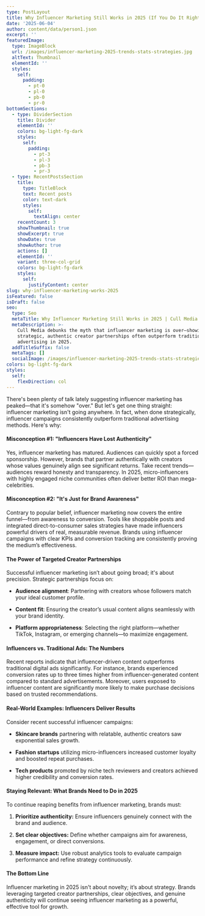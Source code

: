 ```yaml
---
type: PostLayout
title: Why Influencer Marketing Still Works in 2025 (If You Do It Right)
date: '2025-06-04'
author: content/data/person1.json
excerpt: ''
featuredImage:
  type: ImageBlock
  url: /images/influencer-marketing-2025-trends-stats-strategies.jpg
  altText: Thumbnail
  elementId: ''
  styles:
    self:
      padding:
        - pt-0
        - pl-0
        - pb-0
        - pr-0
bottomSections:
  - type: DividerSection
    title: Divider
    elementId: ''
    colors: bg-light-fg-dark
    styles:
      self:
        padding:
          - pt-3
          - pl-3
          - pb-3
          - pr-3
  - type: RecentPostsSection
    title:
      type: TitleBlock
      text: Recent posts
      color: text-dark
      styles:
        self:
          textAlign: center
    recentCount: 3
    showThumbnail: true
    showExcerpt: true
    showDate: true
    showAuthor: true
    actions: []
    elementId: ''
    variant: three-col-grid
    colors: bg-light-fg-dark
    styles:
      self:
        justifyContent: center
slug: why-influencer-marketing-works-2025
isFeatured: false
isDraft: false
seo:
  type: Seo
  metaTitle: Why Influencer Marketing Still Works in 2025 | Cull Media
  metaDescription: >-
    Cull Media debunks the myth that influencer marketing is over—showing how
    strategic, authentic creator partnerships often outperform traditional
    advertising in 2025.
  addTitleSuffix: false
  metaTags: []
  socialImage: /images/influencer-marketing-2025-trends-stats-strategies.jpg
colors: bg-light-fg-dark
styles:
  self:
    flexDirection: col
---
```

There's been plenty of talk lately suggesting influencer marketing has peaked—that it's somehow "over." But let's get one thing straight: influencer marketing isn't going anywhere. In fact, when done strategically, influencer campaigns consistently outperform traditional advertising methods. Here's why:

#### Misconception #1: "Influencers Have Lost Authenticity"

Yes, influencer marketing has matured. Audiences can quickly spot a forced sponsorship. However, brands that partner authentically with creators whose values genuinely align see significant returns. Take recent trends—audiences reward honesty and transparency. In 2025, micro-influencers with highly engaged niche communities often deliver better ROI than mega-celebrities.

#### Misconception #2: "It's Just for Brand Awareness"

Contrary to popular belief, influencer marketing now covers the entire funnel—from awareness to conversion. Tools like shoppable posts and integrated direct-to-consumer sales strategies have made influencers powerful drivers of real, measurable revenue. Brands using influencer campaigns with clear KPIs and conversion tracking are consistently proving the medium’s effectiveness.

#### The Power of Targeted Creator Partnerships

Successful influencer marketing isn’t about going broad; it's about precision. Strategic partnerships focus on:

*   **Audience alignment**: Partnering with creators whose followers match your ideal customer profile.

*   **Content fit**: Ensuring the creator’s usual content aligns seamlessly with your brand identity.

*   **Platform appropriateness**: Selecting the right platform—whether TikTok, Instagram, or emerging channels—to maximize engagement.

#### Influencers vs. Traditional Ads: The Numbers

Recent reports indicate that influencer-driven content outperforms traditional digital ads significantly. For instance, brands experienced conversion rates up to three times higher from influencer-generated content compared to standard advertisements. Moreover, users exposed to influencer content are significantly more likely to make purchase decisions based on trusted recommendations.

#### Real-World Examples: Influencers Deliver Results

Consider recent successful influencer campaigns:

*   **Skincare brands** partnering with relatable, authentic creators saw exponential sales growth.

*   **Fashion startups** utilizing micro-influencers increased customer loyalty and boosted repeat purchases.

*   **Tech products** promoted by niche tech reviewers and creators achieved higher credibility and conversion rates.

#### Staying Relevant: What Brands Need to Do in 2025

To continue reaping benefits from influencer marketing, brands must:

1.  **Prioritize authenticity:** Ensure influencers genuinely connect with the brand and audience.

2.  **Set clear objectives:** Define whether campaigns aim for awareness, engagement, or direct conversions.

3.  **Measure impact:** Use robust analytics tools to evaluate campaign performance and refine strategy continuously.

#### The Bottom Line

Influencer marketing in 2025 isn't about novelty; it’s about strategy. Brands leveraging targeted creator partnerships, clear objectives, and genuine authenticity will continue seeing influencer marketing as a powerful, effective tool for growth.

